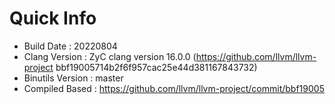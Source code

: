 # Quick Info
* Build Date : 20220804
* Clang Version : ZyC clang version 16.0.0 (https://github.com/llvm/llvm-project bbf19005714b2f6f957cac25e44d381167843732)
* Binutils Version : master
* Compiled Based : https://github.com/llvm/llvm-project/commit/bbf19005

